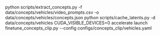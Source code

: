 
python scripts/extract_concepts.py -f data/concepts/vehicles/video_prompts.csv -o data/concepts/vehicles/concepts.json
python scripts/cache_latents.py -d data/concepts/vehicles
CUDA_VISIBLE_DEVICES=0 accelerate launch finetune_concepts_clip.py --config configs/concepts_clip/vehicles.yaml